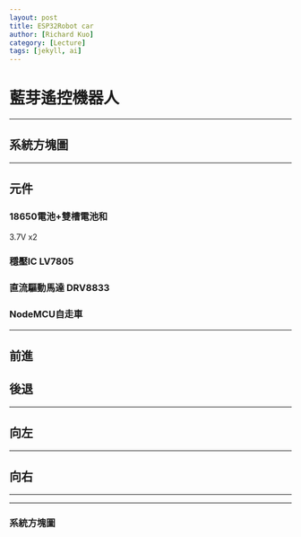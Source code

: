 ```yaml
---
layout: post
title: ESP32Robot car
author: [Richard Kuo]
category: [Lecture]
tags: [jekyll, ai]
---
```

# 藍芽遙控機器人
---
## 系統方塊圖
---
## 元件
### 18650電池+雙槽電池和
3.7V x2
### 穩壓IC LV7805
### 直流驅動馬達 DRV8833
### NodeMCU自走車
---
## 前進
 [](https://www.youtube.com/shorts/vw0Oo5jidaM)
---
## 後退
---
## 向左
---
## 向右
---


---

### 系統方塊圖


